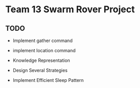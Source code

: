 # Team 13 Swarm Rover Project

## TODO
- Implement gather command

- implement location command

- Knowledge Representation

- Design Several Strategies

- Implement Efficient Sleep Pattern

